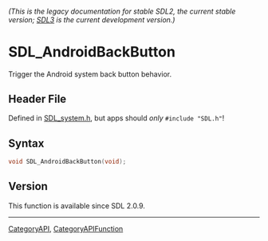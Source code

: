 ###### (This is the legacy documentation for stable SDL2, the current stable version; [SDL3](https://wiki.libsdl.org/SDL3/) is the current development version.)
# SDL_AndroidBackButton

Trigger the Android system back button behavior.

## Header File

Defined in [SDL_system.h](https://github.com/libsdl-org/SDL/blob/SDL2/include/SDL_system.h), but apps should _only_ `#include "SDL.h"`!

## Syntax

```c
void SDL_AndroidBackButton(void);

```

## Version

This function is available since SDL 2.0.9.

----
[CategoryAPI](CategoryAPI), [CategoryAPIFunction](CategoryAPIFunction)

